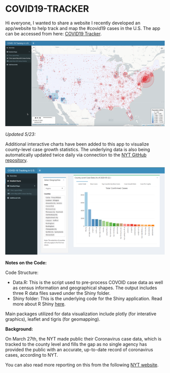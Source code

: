 # COVID19-TRACKER

Hi everyone, I wanted to share a website I recently developed an app/website to help track and map the #covid19 cases in the U.S. The app can be accessed from here: [COVID19 Tracker].

![COVID-19 Cases U.S. Map!](/Screenshots/covidapp.png "COVID-19 Cases U.S. Map")

*Updated 5/23:*

Additional interactive charts have been added to this app to visualize county-level case growth statistics. The underlying data is also being automatically updated twice daily via connection to the [NYT GitHub repository].

![COVID-19 County-Level Charts!](/Screenshots/covidapp2.PNG "COVID-19 County-Level Charts")

**Notes on the Code:**

Code Structure:
* Data.R: This is the script used to pre-process COVOID case data as well as census information and geographical shapes. The output includes three R data files saved under the Shiny folder.
* Shiny folder: This is the underlying code for the Shiny application. Read more about R Shiny [here](https://shiny.rstudio.com/). 

Main packages utilized for data visualization include plotly (for interative graphics), leaflet and tigris (for geomapping).

**Background:**

On March 27th, the NYT made public their Coronavirus case data, which is tracked to the county level and fills the gap as no single agency has provided the public with an accurate, up-to-date record of coronavirus cases, according to NYT.

You can also read more reporting on this from the following [NYT website].

[COVID19 Tracker]:      http://covidtracker.schen.org
[NYT website]:          https://lnkd.in/eBzgDw6
[NYT GitHub repository]: https://github.com/nytimes/covid-19-data
